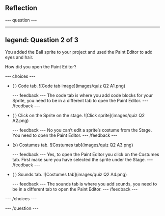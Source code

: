 ## Reflection

--- question ---

---
legend: Question 2 of 3
---

You added the Ball sprite to your project and used the Paint Editor to add eyes and hair.

How did you open the Paint Editor?


--- choices ---

- ( ) Code tab.
![Code tab image](images/quiz Q2 A1.png)

  --- feedback ---
The code tab is where you add code blocks for your Sprite, you need to be in a different tab to open the Paint Editor.
  --- /feedback ---

- ( ) Click on the Sprite on the stage.
![Click sprite](images/quiz Q2 A2.png)

  --- feedback ---
No you can’t edit a sprite’s costume from the Stage. You need to open the Paint Editor.
  --- /feedback ---

- (x) Costumes tab.
![Costumes tab](images/quiz Q2 A3.png)

  --- feedback ---
Yes, to open the Paint Editor you click on the Costumes tab. First make sure you have selected the sprite under the Stage.
  --- /feedback ---

- ( ) Sounds tab.
![Costumes tab](images/quiz Q2 A4.png)

  --- feedback ---
The sounds tab is where you add sounds, you need to be in a different tab to open the Paint Editor.
  --- /feedback ---

--- /choices ---

--- /question ---
